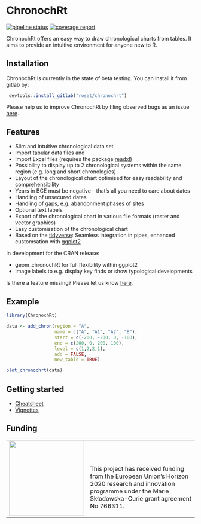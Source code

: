 
<!-- README.md is generated from README.Rmd. Please edit that file -->

# ChronochRt

<!-- badges: start -->

[![pipeline
status](https://gitlab.com/roset/chronochrt/badges/master/pipeline.svg)](https://gitlab.com/roset/chronochrt/-/commits/master)
[![coverage
report](https://gitlab.com/roset/chronochrt/badges/master/coverage.svg)](https://gitlab.com/roset/chronochrt/-/commits/master)
<!-- badges: end -->

ChronochRt offers an easy way to draw chronological charts from tables.
It aims to provide an intuitive environment for anyone new to R.

## Installation

ChronochRt is currently in the state of beta testing. You can install it
from gitlab by:

``` r
 devtools::install_gitlab("roset/chronochrt")
```

Please help us to improve ChronochRt by filing observed bugs as an issue
[here](https://gitlab.com/roset/chronochrt/issues).

## Features

  - Slim and intuitive chronological data set
  - Import tabular data files and
  - Import Excel files (requires the package
    [readxl](https://readxl.tidyverse.org/))
  - Possibility to display up to 2 chronological systems within the same
    region (e.g. long and short chronologies)
  - Layout of the chronological chart optimised for easy readability and
    comprehensibility
  - Years in BCE must be negative - that’s all you need to care about
    dates
  - Handling of unsecured dates
  - Handling of gaps, e.g. abandonment phases of sites
  - Optional text labels
  - Export of the chronological chart in various file formats (raster
    and vector graphics)
  - Easy customisation of the chronological chart
  - Based on the [tidyverse](https://www.tidyverse.org/): Seamless
    integration in pipes, enhanced customsation with
    [ggplot2](https://ggplot2.tidyverse.org/)

In development for the CRAN release:

  - geom\_chronochRt for full flexibility within ggplot2
  - Image labels to e.g. display key finds or show typological
    developments

Is there a feature missing? Please let us know
[here](https://gitlab.com/roset/chronochrt/issues).

## Example

``` r
library(ChronochRt)

data <- add_chron(region = "A",
                  name = c("A", "A1", "A2", "B"),
                  start = c(-200, -200, 0, -100),
                  end = c(200, 0, 200, 100),
                  level = c(1,2,2,1),
                  add = FALSE,
                  new_table = TRUE)

plot_chronochrt(data)
```

## Getting started

  - [Cheatsheet](https://gitlab.com/roset/chronochrt/-/raw/master/inst/ChronochRt_Cheatsheet.pdf?inline=false)
  - [Vignettes](https://gitlab.com/roset/chronochrt/-/tree/master/vignettes)

## Funding

<table width="100%" cellspacing="0" cellpadding="0" border="0">

<tbody>

<tr>

<td valign="bottom">

<img src="https://europa.eu/european-union/sites/europaeu/files/docs/body/flag_yellow_low.jpg"  width="200">

</td>

<td valign="bottom" halign="left">

This project has received funding from the European Union’s Horizon 2020
research and innovation programme under the Marie Skłodowska-Curie grant
agreement No 766311.

</td>

</tr>

</tbody>

</table>

